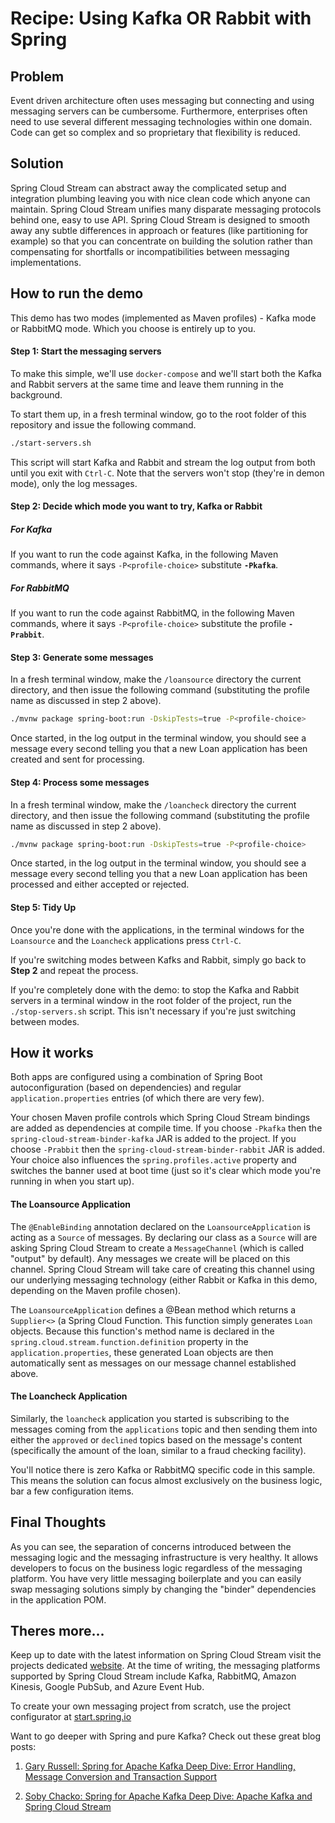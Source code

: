 # Recipe: Using Kafka OR Rabbit with Spring 

## Problem

Event driven architecture often uses messaging but connecting and using messaging servers can be cumbersome. Furthermore, enterprises often need to use several different messaging technologies within one domain. Code can get so complex and so proprietary that flexibility is reduced.

## Solution

Spring Cloud Stream can abstract away the complicated setup and integration plumbing leaving you with nice clean code which anyone can maintain.  Spring Cloud Stream unifies many disparate messaging protocols behind one, easy to use API. Spring Cloud Stream is designed to smooth away any subtle differences in approach or features (like partitioning for example) so that you can concentrate on building the solution rather than compensating for shortfalls or incompatibilities between messaging implementations. 

## How to run the demo

This demo has two modes (implemented as Maven profiles) - Kafka mode or RabbitMQ mode. Which you choose is entirely up to you. 

#### Step 1: Start the messaging servers

To make this simple, we'll use `docker-compose` and we'll start both the Kafka and Rabbit servers at the same time and leave them running in the background.

To start them up, in a fresh terminal window, go to the root folder of this repository and issue the following command.

```bash
./start-servers.sh
```

This script will start Kafka and Rabbit and stream the log output from both until you exit with `Ctrl-C`. Note that the servers won't stop (they're in demon mode), only the log messages.

#### Step 2: Decide which mode you want to try, Kafka or Rabbit

##### For Kafka

If you want to run the code against Kafka, in the following Maven commands, where it says `-P<profile-choice>` substitute **`-Pkafka`**. 

##### For RabbitMQ

If you want to run the code against RabbitMQ, in the following Maven commands, where it says `-P<profile-choice>` substitute the profile **`-Prabbit`**. 

#### Step 3: Generate some messages

In a fresh terminal window, make the `/loansource` directory the current directory, and then issue the following command (substituting the profile name as discussed in step 2 above).

```bash
./mvnw package spring-boot:run -DskipTests=true -P<profile-choice>
```

Once started, in the log output in the terminal window, you should see a message every second telling you that a new Loan application has been created and sent for processing.

#### Step 4: Process some messages

In a fresh terminal window, make the `/loancheck` directory the current directory, and then issue the following command (substituting the profile name as discussed in step 2 above).

```bash
./mvnw package spring-boot:run -DskipTests=true -P<profile-choice>
```

Once started, in the log output in the terminal window, you should see a message every second telling you that a new Loan application has been processed and either accepted or rejected.

#### Step 5: Tidy Up

Once you're done with the applications, in the terminal windows for the `Loansource` and the `Loancheck` applications press `Ctrl-C`. 

If you're switching modes between Kafks and Rabbit, simply go back to **Step 2** and repeat the process.

If you're completely done with the demo: to stop the Kafka and Rabbit servers in a terminal window in the root folder of the project, run the `./stop-servers.sh` script. This isn't necessary if you're just switching between modes.

## How it works

Both apps are configured using a combination of Spring Boot autoconfiguration (based on dependencies) and regular `application.properties` entries (of which there are very few).

Your chosen Maven profile controls which Spring Cloud Stream bindings are added as dependencies at compile time. If you choose `-Pkafka` then the `spring-cloud-stream-binder-kafka` JAR is added to the project. If you choose `-Prabbit` then the `spring-cloud-stream-binder-rabbit` JAR is added. Your choice also influences the `spring.profiles.active` property and switches the banner used at boot time (just so it's clear which mode you're running in when you start up).

#### The Loansource Application

The `@EnableBinding` annotation declared on the `LoansourceApplication` is acting as a `Source` of messages. By declaring our class as a `Source` will are asking Spring Cloud Stream to create a `MessageChannel` (which is called "output" by default). Any messages we create will be placed on this channel. Spring Cloud Stream will take care of creating this channel using our underlying messaging technology (either Rabbit or Kafka in this demo, depending on the Maven profile chosen).

The `LoansourceApplication` defines a @Bean method which returns a `Supplier<>` (a Spring Cloud Function. This function simply generates `Loan` objects. Because this function's method name is declared in the `spring.cloud.stream.function.definition` property in the `application.properties`, these generated Loan objects are then automatically sent as messages on our message channel established above.

#### The Loancheck Application

Similarly, the `loancheck` application you started is subscribing to the messages coming from the `applications` topic and then sending them into either the `approved` or `declined` topics based on the message's content (specifically the amount of the loan, similar to a fraud checking facility).

You'll notice there is zero Kafka or RabbitMQ specific code in this sample. This means the solution can focus almost exclusively on the business logic, bar a few configuration items.

## Final Thoughts

As you can see, the separation of concerns introduced between the messaging logic and the messaging infrastructure is very healthy. It allows developers to focus on the business logic regardless of the messaging platform. You have very little messaging boilerplate and you can easily swap messaging solutions simply by changing the "binder" dependencies in the application POM.

## Theres more...

Keep up to date with the latest information on Spring Cloud Stream visit the projects dedicated [website][1]. At the time of writing, the messaging platforms supported by Spring Cloud Stream include Kafka, RabbitMQ, Amazon Kinesis, Google PubSub, and Azure Event Hub.

To create your own messaging project from scratch, use the project configurator at [start.spring.io][2]

Want to go deeper with Spring and pure Kafka? Check out these great blog posts:

1. [Gary Russell: Spring for Apache Kafka Deep Dive: Error Handling, Message Conversion and Transaction Support][3]

2. [Soby Chacko: Spring for Apache Kafka Deep Dive: Apache Kafka and Spring Cloud Stream][4]

[1]: https://spring.io/projects/spring-cloud-stream
[2]: https://start.spring.io
[3]: https://www.confluent.io/blog/spring-for-apache-kafka-deep-dive-part-1-error-handling-message-conversion-transaction-support
[4]: https://www.confluent.io/blog/spring-for-apache-kafka-deep-dive-part-2-apache-kafka-spring-cloud-stream
